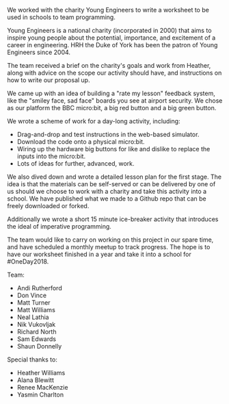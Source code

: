 We worked with the charity Young Engineers to write a worksheet to be used
in schools to team programming.

Young Engineers is a national charity (incorporated in 2000) that aims to
inspire young people about the potential, importance, and excitement of a
career in engineering. HRH the Duke of York has been the patron of Young
Engineers since 2004.

The team received a brief on the charity's goals and work from Heather,
along with advice on the scope our activity should have, and instructions on how
to write our proposal up.

We came up with an idea of building a "rate my lesson" feedback system,
like the "smiley face, sad face" boards you see at airport security. We
chose as our platform the BBC micro:bit, a big red button and a big green
button.

We wrote a scheme of work for a day-long activity, including:
* Drag-and-drop and test instructions in the web-based simulator.
* Download the code onto a physical micro:bit.
* Wiring up the hardware big buttons for like and dislike to replace the inputs into the micro:bit.
* Lots of ideas for further, advanced, work.

We also dived down and wrote a detailed lesson plan for the first stage.
The idea is that the materials can be self-served or can be delivered by
one of us should we choose to work with a charity and take this activity
into a school. We have published what we made to a Github repo that can be
freely downloaded or forked.

Additionally we wrote a short 15 minute ice-breaker activity that
introduces the ideal of imperative programming.

The team would like to carry on working on this project in our spare time, and have scheduled
a monthly meetup to track progress. The hope is to have our worksheet
finished in a year and take it into a school for #OneDay2018.

Team:
* Andi Rutherford
* Don Vince
* Matt Turner
* Matt Williams
* Neal Lathia
* Nik Vukovljak
* Richard North
* Sam Edwards
* Shaun Donnelly

Special thanks to:
* Heather Williams
* Alana Blewitt
* Renee MacKenzie
* Yasmin Charlton
